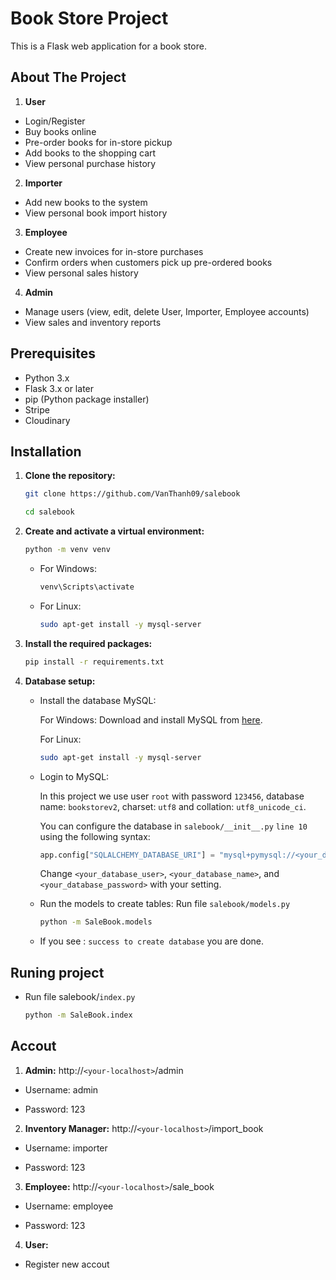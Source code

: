 # Book Store Project

This is a Flask web application for a book store.

## About The Project
1. **User**
- Login/Register
- Buy books online
- Pre-order books for in-store pickup
- Add books to the shopping cart
- View personal purchase history
2. **Importer**
- Add new books to the system
- View personal book import history
3. **Employee**
- Create new invoices for in-store purchases
- Confirm orders when customers pick up pre-ordered books
 - View personal sales history
4. **Admin**
- Manage users (view, edit, delete User, Importer, Employee accounts)
- View sales and inventory reports

## Prerequisites

- Python 3.x
- Flask 3.x or later
- pip (Python package installer)
- Stripe
- Cloudinary 

## Installation

1. **Clone the repository:**

    ```bash
    git clone https://github.com/VanThanh09/salebook
    ```

   ```bash
   cd salebook
   ```

2. **Create and activate a virtual environment:**

    ```bash
    python -m venv venv
   ```

     - For Windows:
   
       ```bash
       venv\Scripts\activate
       ```

     - For Linux:

        ```bash
        sudo apt-get install -y mysql-server
        ```

3. **Install the required packages:**

    ```bash
    pip install -r requirements.txt
    ```

4. **Database setup:**

    - Install the database MySQL:

        For Windows: Download and install MySQL from [here](https://dev.mysql.com/downloads/installer/).

        For Linux:

        ```bash
        sudo apt-get install -y mysql-server
        ```

    - Login to MySQL:

        In this project we use user `root` with password `123456`, database name: `bookstorev2`, charset: `utf8` and collation: `utf8_unicode_ci`.

        You can configure the database in `salebook/__init__.py` `line 10` using the following syntax:

        ```python
        app.config["SQLALCHEMY_DATABASE_URI"] = "mysql+pymysql://<your_database_user>:%s@localhost/<your_database_name>?charset=utf8mb4" % quote('<your_database_password>')
        ```

        Change `<your_database_user>`, `<your_database_name>`, and `<your_database_password>` with your setting.

    - Run the models to create tables: Run file `salebook/models.py`
   
        ```bash
        python -m SaleBook.models
        ```
   
    - If you see : `success to create database` you are done.

   
## Runing project


   - Run file salebook/`index.py`

        ```bash
        python -m SaleBook.index
        ```


## Accout

1. **Admin:** http://`<your-localhost>`/admin

    
  - Username: admin

   
  - Password: 123

   
2. **Inventory Manager:** http://`<your-localhost>`/import_book

   
  - Username: importer

   
  - Password: 123

   
3. **Employee:** http://`<your-localhost>`/sale_book

   
  - Username: employee


  - Password: 123

   
4. **User:**

  - Register new accout
   

